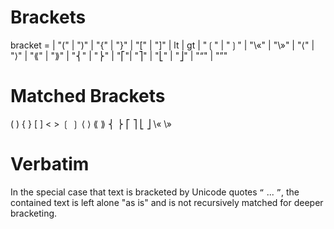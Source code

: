 # Brackets
  bracket =
    | "(" | ")" | "{" | "}" | "[" | "]" | lt | gt
    |  "❲" |  "❳" |  "\«" | "\»" | "⟨" |  "⟩" | "⟪" | "⟫"
    | "⎨" | "⎬" | "⎡"| "⎤" | "⎣" | "⎦"
    | "“" |  "”"

# Matched Brackets
( )
{ }
[ ]
< >
❲ ❳
⟨ ⟩
⟪ ⟫
⎨ ⎬
⎡ ⎤
⎣ ⎦
\« \»

# Verbatim
In the special case that text is bracketed by Unicode quotes `“` ... `”`, the contained text is left alone "as is" and is not recursively matched for deeper bracketing.

